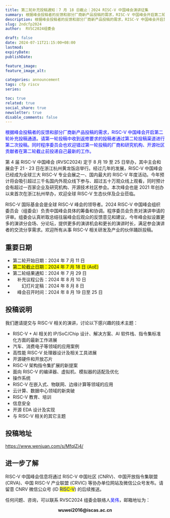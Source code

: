 ```yaml
---
title: 第二轮补充投稿通知：7 月 18 日截止｜2024 RISC-V 中国峰会演讲征集
summary: 根据峰会投稿者的反馈和部分厂商新产品投稿的需求，RISC-V 中国峰会开启第二轮补充投稿通道。请第一轮投稿中收到返修要求的投稿者通过第二轮投稿渠道进行第二次投稿。同时程序委员会也欢迎错过第一轮投稿的厂商和研究机构、开源社区贡献者在第二轮截止前投递自己最新的工作。
description: 根据峰会投稿者的反馈和部分厂商新产品投稿的需求，RISC-V 中国峰会开启第二轮补充投稿通道。请第一轮投稿中收到返修要求的投稿者通过第二轮投稿渠道进行第二次投稿。同时程序委员会也欢迎错过第一轮投稿的厂商和研究机构、开源社区贡献者在第二轮截止前投递自己最新的工作。
slug: 2ndcfp2024
author:  RVSC2024组委会

draft: false
date: 2024-07-11T21:15:00+08:00
lastmod: 
expiryDate: 
publishDate: 

feature_image: 
feature_image_alt: 

categories: announcement
tags: cfp riscv
series:

toc: true
related: true
social_share: true
newsletter: true
disable_comments: false
---
```


<p style="color: blue;">
根据峰会投稿者的反馈和部分厂商新产品投稿的需求，RISC-V 中国峰会开启第二轮补充投稿通道。请第一轮投稿中收到返修要求的投稿者通过第二轮投稿渠道进行第二次投稿。同时程序委员会也欢迎错过第一轮投稿的厂商和研究机构、开源社区贡献者在第二轮截止前投递自己最新的工作。
</p>

第 4 届 RISC-V 中国峰会 (RVSC2024) 定于 8 月 19 至 25 日举办，其中主会和展会于 21 - 23 日在浙江杭州黄龙饭店举行。经过几年的发展，RISC-V 中国峰会已经成为全球三大 RISC-V 专业会展之一、国内最大的 RISC-V 年度活动。今年预计将会吸引超过三千名国内外观众线下参与、超过五十万观众线上观看，同时预计会有超过一百家企业及研究机构、开源技术社区参会。本次峰会也是 2021 年创办以来首次在浙江杭州举办，欢迎全球 RISC-V 生态伙伴及企业莅临。

RISC-V 国际基金会是全球 RISC-V 峰会的领导者。2024 RISC-V 中国峰会组织委员会（组委会）负责中国峰会具体的筹备和协调。程序委员会负责对演讲申请的评审。组委会认真听取总结往届峰会后观众的反馈意见和建议，今年峰会拟设置更多的演讲分会场、分论坛，提供更多的演讲机会和更长的演讲时长，满足参会演讲者的交流分享需求。欢迎所有从事 RISC-V 相关研发及产业的伙伴踊跃投稿。

## 重要日期

* 第二轮开始日期：2024 年 7 月 11 日
* <span style="background: yellow;">第二轮截止日期：2024 年 7 月 18 日 (AoE)</span>
* 第二轮结果通知：2024 年 7 月 29 日
* 　补充议程公告：2024 年 8 月 10 日
* 　　幻灯片定稿：2024 年 8 月 8 日
* 　峰会召开时间：2024 年 8 月 19 日至 25 日

## 投稿说明

我们邀请提交与 RISC-V 相关的演讲，讨论以下感兴趣的技术主题：

* RISC-V + AI 相关的 IP/SoC/Chip 设计、解决方案、AI 软件栈、指令集标准化方面的最新工作进展
* 汽车、消费电子等领域的应用案例
* 高性能 RISC-V 处理器设计及相关工具进展
* 开源硬件和开放芯片
* RISC-V 架构指令集扩展的新提案
* 面向 RISC-V 的编译器、虚拟机、模拟器的适配及优化
* 操作系统
* RISC-V 在嵌入式、物联网、边缘计算等领域的应用
* 云计算、数据中心领域的新突破
* RISC-V 教育、培训
* 信息安全
* 开源 EDA 设计及实现
* 与 RISC-V 相关的其它主题


## 投稿地址

https://www.wenjuan.com/s/MfqIZj4/

## 进一步了解

RISC-V 中国峰会信息将通过 RISC-V 中国社区 (CNRV)、中国开放指令集联盟 (CRVA)、中国 RISC-V 产业联盟 (CRVIC) 等协办单位网站及微信公众号发布。请留意 CNRV 微信公众号 (ID <span style="background: yellow; color: blue;">RISC-V</span>) 的后续推送。

任何问题、咨询，可以联系 RVSC2024 组委会联络人<span style="color: blue;">吴伟</span>，邮箱地址为：

<p align="center"><b>wuwei2016@iscas.ac.cn</b></p>
